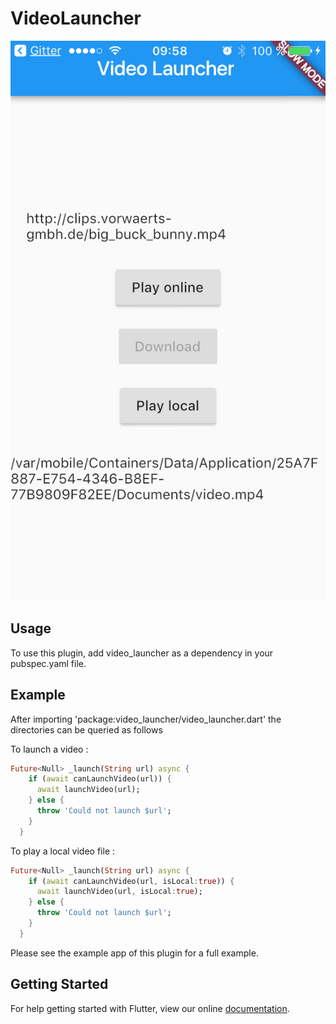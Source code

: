 # VideoLauncher

![screenshot](screenshot.png)

## Usage

To use this plugin, add video_launcher as a dependency in your pubspec.yaml file.

## Example

After importing 'package:video_launcher/video_launcher.dart' the directories can be queried as follows

To launch a video :

```dart
Future<Null> _launch(String url) async {
    if (await canLaunchVideo(url)) {
      await launchVideo(url);
    } else {
      throw 'Could not launch $url';
    }
  }
```

To play a local video file :

```dart
Future<Null> _launch(String url) async {
    if (await canLaunchVideo(url, isLocal:true)) {
      await launchVideo(url, isLocal:true);
    } else {
      throw 'Could not launch $url';
    }
  }
```

Please see the example app of this plugin for a full example.

## Getting Started

For help getting started with Flutter, view our online
[documentation](http://flutter.io/).
    